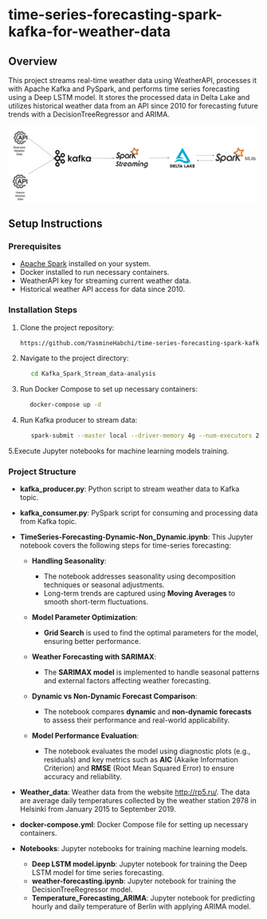 # time-series-forecasting-spark-kafka-for-weather-data
## Overview

This project streams real-time weather data using WeatherAPI, processes it with Apache Kafka and PySpark, and performs time series forecasting using a Deep LSTM model. It stores the processed data in Delta Lake and utilizes historical weather data from an API since 2010 for forecasting future trends with a DecisionTreeRegressor and ARIMA.

![project workflow](./image/Project_Workflow.png)

## Setup Instructions

### Prerequisites

- [Apache Spark](https://spark.apache.org/) installed on your system.
- Docker installed to run necessary containers.
- WeatherAPI key for streaming current weather data.
- Historical weather API access for data since 2010.

### Installation Steps

1. Clone the project repository:
   ```bash
   https://github.com/YasmineHabchi/time-series-forecasting-spark-kafka-for-weather-data.git
   ```

2. Navigate to the project directory:
   ```bash
      cd Kafka_Spark_Stream_data-analysis
   ```
3. Run Docker Compose to set up necessary containers:
```bash
      docker-compose up -d
   ```
4. Run Kafka producer to stream data:
   ```bash
      spark-submit --master local --driver-memory 4g --num-executors 2 --executor-memory 4g --packages org.apache.spark:spark-sql-kafka-0-10_2.12:3.5.0,io.delta:delta-spark_2.12:3.0.0 spark/kafka_consumer.py
   ```
5.Execute Jupyter notebooks for machine learning models training.

### Project Structure
- **kafka_producer.py**: Python script to stream weather data to Kafka topic.
- **kafka_consumer.py**: PySpark script for consuming and processing data from Kafka topic.
- **TimeSeries-Forecasting-Dynamic-Non_Dynamic.ipynb**:
     This Jupyter notebook covers the following steps for time-series forecasting:

  - **Handling Seasonality**:
    - The notebook addresses seasonality using decomposition techniques or seasonal adjustments.
    - Long-term trends are captured using **Moving Averages** to smooth short-term fluctuations.

  - **Model Parameter Optimization**:
    - **Grid Search** is used to find the optimal parameters for the model, ensuring better performance.

  - **Weather Forecasting with SARIMAX**:
    - The **SARIMAX model** is implemented to handle seasonal patterns and external factors affecting weather forecasting.

  - **Dynamic vs Non-Dynamic Forecast Comparison**:
    - The notebook compares **dynamic** and **non-dynamic forecasts** to assess their performance and real-world applicability.

  - **Model Performance Evaluation**:
    - The notebook evaluates the model using diagnostic plots (e.g., residuals) and key metrics such as **AIC** (Akaike Information Criterion) and **RMSE** (Root Mean Squared Error) to ensure accuracy and reliability.
- **Weather_data**: Weather data from the website http://rp5.ru/. The data are average daily temperatures collected by the weather station 2978 in Helsinki from January 2015 to September 2019.


- **docker-compose.yml**: Docker Compose file for setting up necessary containers.
- **Notebooks**: Jupyter notebooks for training machine learning models.
   - **Deep LSTM model.ipynb**: Jupyter notebook for training the Deep LSTM model for time series forecasting.
   - **weather-forecasting.ipynb**: Jupyter notebook for training the DecisionTreeRegressor model.
   - **Temperature_Forecasting_ARIMA**: Jupyter notebook for predicting hourly and daily temperature of Berlin with applying ARIMA model.

